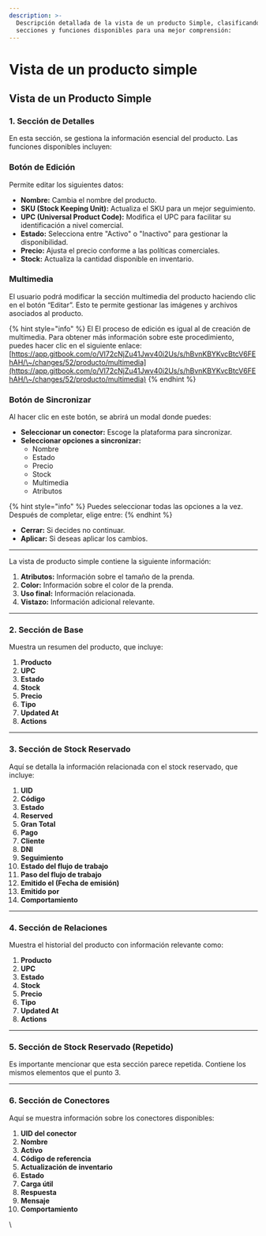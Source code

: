 ```yaml
---
description: >-
  Descripción detallada de la vista de un producto Simple, clasificando las
  secciones y funciones disponibles para una mejor comprensión:
---
```


# Vista de un producto simple

## Vista de un Producto Simple

### 1. **Sección de Detalles**

En esta sección, se gestiona la información esencial del producto. Las funciones disponibles incluyen:

### **Botón de Edición**

Permite editar los siguientes datos:

* **Nombre:** Cambia el nombre del producto.
* **SKU (Stock Keeping Unit):** Actualiza el SKU para un mejor seguimiento.
* **UPC (Universal Product Code):** Modifica el UPC para facilitar su identificación a nivel comercial.
* **Estado:** Selecciona entre "Activo" o "Inactivo" para gestionar la disponibilidad.
* **Precio:** Ajusta el precio conforme a las políticas comerciales.
* **Stock:** Actualiza la cantidad disponible en inventario.

### **Multimedia**

El usuario podrá modificar la sección multimedia del producto haciendo clic en el botón “Editar”. Esto te permite gestionar las imágenes y archivos asociados al producto.

{% hint style="info" %}
El El proceso de edición es igual al de creación de multimedia. Para obtener más información sobre este procedimiento, puedes hacer clic en el siguiente enlace: [https://app.gitbook.com/o/VI72cNjZu41Jwv40i2Us/s/hBvnKBYKvcBtcV6FEhAH/\~/changes/52/producto/multimedia](https://app.gitbook.com/o/VI72cNjZu41Jwv40i2Us/s/hBvnKBYKvcBtcV6FEhAH/\~/changes/52/producto/multimedia)
{% endhint %}

### **Botón de Sincronizar**

Al hacer clic en este botón, se abrirá un modal donde puedes:

* **Seleccionar un conector:** Escoge la plataforma para sincronizar.
* **Seleccionar opciones a sincronizar:**
  * Nombre
  * Estado
  * Precio
  * Stock
  * Multimedia
  * Atributos

{% hint style="info" %}
Puedes seleccionar todas las opciones a la vez. Después de completar, elige entre:
{% endhint %}

* **Cerrar:** Si decides no continuar.
* **Aplicar:** Si deseas aplicar los cambios.

***

La vista de producto simple contiene la siguiente información:&#x20;

1. **Atributos:** Información sobre el tamaño de la prenda.
2. **Color:** Información sobre el color de la prenda.
3. **Uso final:** Información relacionada.
4. **Vistazo:** Información adicional relevante.

***

### 2. **Sección de Base**

Muestra un resumen del producto, que incluye:

1. **Producto**
2. **UPC**
3. **Estado**
4. **Stock**
5. **Precio**
6. **Tipo**
7. **Updated At**
8. **Actions**

***

### 3. **Sección de Stock Reservado**

Aquí se detalla la información relacionada con el stock reservado, que incluye:

1. **UID**
2. **Código**
3. **Estado**
4. **Reserved**
5. **Gran Total**
6. **Pago**
7. **Cliente**
8. **DNI**
9. **Seguimiento**
10. **Estado del flujo de trabajo**
11. **Paso del flujo de trabajo**
12. **Emitido el (Fecha de emisión)**
13. **Emitido por**
14. **Comportamiento**

***

### 4. **Sección de Relaciones**

Muestra el historial del producto con información relevante como:

1. **Producto**
2. **UPC**
3. **Estado**
4. **Stock**
5. **Precio**
6. **Tipo**
7. **Updated At**
8. **Actions**

***

### 5. **Sección de Stock Reservado (Repetido)**

Es importante mencionar que esta sección parece repetida. Contiene los mismos elementos que el punto 3.

***

### 6. **Sección de Conectores**

Aquí se muestra información sobre los conectores disponibles:

1. **UID del conector**
2. **Nombre**
3. **Activo**
4. **Código de referencia**
5. **Actualización de inventario**
6. **Estado**
7. **Carga útil**
8. **Respuesta**
9. **Mensaje**
10. **Comportamiento**

\


